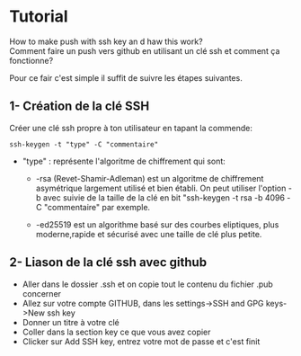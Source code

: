 # Tutorial

How to make push with ssh key an d haw this work?  
Comment faire un push vers github en utilisant un clé ssh et comment ça fonctionne?

Pour ce fair c'est simple il suffit de suivre les étapes suivantes.

## 1- Création de la clé SSH

Créer une clé ssh propre à ton utilisateur en tapant la commende:

    ssh-keygen -t "type" -C "commentaire"


- "type" : représente l'algoritme de chiffrement qui sont:

  - -rsa (Revet-Shamir-Adleman) est un algoritme de chiffrement asymétrique largement utilisé et bien établi. On peut utiliser l'option -b avec suivie de la taille de la clé en bit "ssh-keygen -t rsa -b 4096 -C "commentaire" par exemple.

  - -ed25519 est un algorithme basé sur des courbes eliptiques, plus moderne,rapide et sécurisé avec une taille de clé plus petite.

## 2- Liason de la clé ssh avec github

- Aller dans le dossier .ssh et on copie tout le contenu du fichier .pub concerner
- Allez sur votre compte GITHUB, dans les settings->SSH and GPG keys->New ssh key
- Donner un titre à votre clé
- Coller dans la section key ce que vous avez copier
- Clicker sur Add SSH key, entrez votre mot de passe et c'est finit
